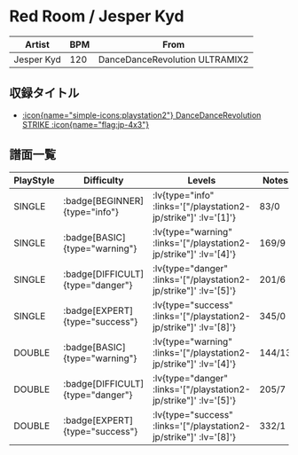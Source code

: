 # Red Room / Jesper Kyd

|Artist|BPM|From|
|------|---|----|
|Jesper Kyd|120|DanceDanceRevolution ULTRAMIX2|

## 収録タイトル

- [ :icon{name="simple-icons:playstation2"} DanceDanceRevolution STRIKE :icon{name="flag:jp-4x3"} ](/playstation2-jp/strike)

## 譜面一覧

|PlayStyle|Difficulty|Levels|Notes|Movie|
|---------|----------|------|-----|-----|
|SINGLE| :badge[BEGINNER]{type="info"} | :lv{type="info" :links='["/playstation2-jp/strike"]' :lv='[1]'} |83/0||
|SINGLE| :badge[BASIC]{type="warning"} | :lv{type="warning" :links='["/playstation2-jp/strike"]' :lv='[4]'} |169/9||
|SINGLE| :badge[DIFFICULT]{type="danger"} | :lv{type="danger" :links='["/playstation2-jp/strike"]' :lv='[5]'} |201/6||
|SINGLE| :badge[EXPERT]{type="success"} | :lv{type="success" :links='["/playstation2-jp/strike"]' :lv='[8]'} |345/0||
|DOUBLE| :badge[BASIC]{type="warning"} | :lv{type="warning" :links='["/playstation2-jp/strike"]' :lv='[4]'} |144/13||
|DOUBLE| :badge[DIFFICULT]{type="danger"} | :lv{type="danger" :links='["/playstation2-jp/strike"]' :lv='[5]'} |205/7||
|DOUBLE| :badge[EXPERT]{type="success"} | :lv{type="success" :links='["/playstation2-jp/strike"]' :lv='[8]'} |332/1||

